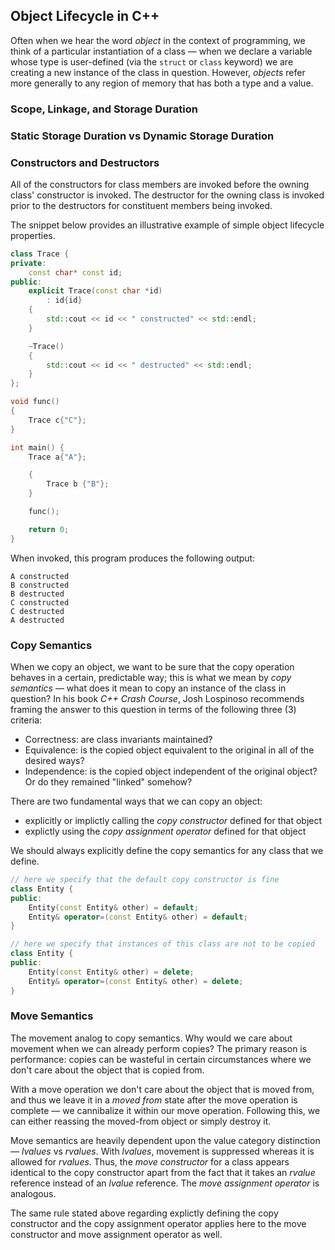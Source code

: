 ## Object Lifecycle in C++

Often when we hear the word _object_ in the context of programming, we think of a particular instantiation of a class — when we declare a variable whose type is user-defined (via the `struct` or `class` keyword) we are creating a new instance of the class in question. However, _objects_ refer more generally to any region of memory that has both a type and a value. 

### Scope, Linkage, and Storage Duration

### Static Storage Duration vs Dynamic Storage Duration

### Constructors and Destructors

All of the constructors for class members are invoked before the owning class' constructor is invoked. The destructor for the owning class is invoked prior to the destructors for constituent members being invoked. 

The snippet below provides an illustrative example of simple object lifecycle properties.

```C++
class Trace {
private:
    const char* const id;
public:
    explicit Trace(const char *id)
        : id{id}
    {
        std::cout << id << " constructed" << std::endl;
    }

    ~Trace()
    {
        std::cout << id << " destructed" << std::endl;
    }
};

void func()
{
    Trace c{"C"};
}

int main() {
    Trace a{"A"};

    {
        Trace b {"B"};
    }

    func();

    return 0;
}
```

When invoked, this program produces the following output:

```
A constructed
B constructed
B destructed
C constructed
C destructed
A destructed
```

### Copy Semantics

When we copy an object, we want to be sure that the copy operation behaves in a certain, predictable way; this is what we mean by _copy semantics_ — what does it mean to copy an instance of the class in question? In his book _C++ Crash Course_, Josh Lospinoso recommends framing the answer to this question in terms of the following three (3) criteria:

- Correctness: are class invariants maintained?
- Equivalence: is the copied object equivalent to the original in all of the desired ways?
- Independence: is the copied object independent of the original object? Or do they remained "linked" somehow?

There are two fundamental ways that we can copy an object:

- explicitly or implictly calling the _copy constructor_ defined for that object 
- explictly using the _copy assignment operator_ defined for that object 

We should always explicitly define the copy semantics for any class that we define. 

```C++
// here we specify that the default copy constructor is fine
class Entity {
public:
	Entity(const Entity& other) = default;
	Entity& operator=(const Entity& other) = default;
}

// here we specify that instances of this class are not to be copied
class Entity {
public:
	Entity(const Entity& other) = delete;
	Entity& operator=(const Entity& other) = delete;
}
```

### Move Semantics 

The movement analog to copy semantics. Why would we care about movement when we can already perform copies? The primary reason is performance: copies can be wasteful in certain circumstances where we don't care about the object that is copied from. 

With a move operation we don't care about the object that is moved from, and thus we leave it in a _moved from_ state after the move operation is complete — we cannibalize it within our move operation. Following this, we can either reassing the moved-from object or simply destroy it. 

Move semantics are heavily dependent upon the value category distinction — _lvalues_ vs _rvalues_. With _lvalues_, movement is suppressed whereas it is allowed for _rvalues_. Thus, the _move constructor_ for a class appears identical to the copy constructor apart from the fact that it takes an _rvalue_ reference instead of an _lvalue_ reference. The _move assignment operator_ is analogous. 

The same rule stated above regarding explictly defining the copy constructor and the copy assignment operator applies here to the move constructor and move assignment operator as well. 


